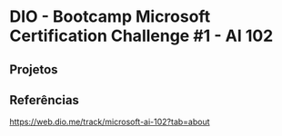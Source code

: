 # DIO - Bootcamp Microsoft Certification Challenge #1 - AI 102


## Projetos



## Referências
https://web.dio.me/track/microsoft-ai-102?tab=about